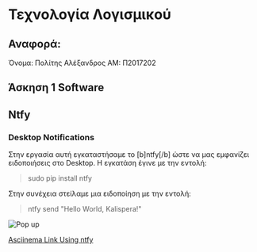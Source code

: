 
# Τεχνολογία Λογισμικού

  ## Αναφορά:

Όνομα: Πολίτης Αλέξανδρος
AM: Π2017202


  ## Άσκηση 1 Software
   ## Ntfy
   ### Desktop Notifications
   
   Στην εργασία αυτή εγκαταστήσαμε το [b]ntfy[/b] ώστε να μας εμφανίζει ειδοποιήσεις στο Desktop. Η εγκατάση έγινε με την εντολή:
   >sudo pip install ntfy
   
   Στην συνέχεια στείλαμε μια ειδοποίηση με την εντολή:
   >ntfy send "Hello World, Kalispera!"
   
   ![Pop up](https://imgur.com/m7ejtjm)
   
   [Asciinema Link Using ntfy](https://asciinema.org/a/X85kKZL7I0TGkHBEnsKLmGkQT)
   
   
